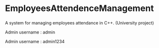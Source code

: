 # EmployeesAttendenceManagement


###

<p align="left"> A system for managing employees attendance in C++. (University project)</p>
<p align="left">Admin username :  admin</p>
<p align="left">Admin username :  admin1234</p>
